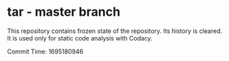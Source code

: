 # tar - master branch

This repository contains frozen state of the repository.
Its history is cleared. It is used only for static code
analysis with Codacy.

Commit Time: 1695180946